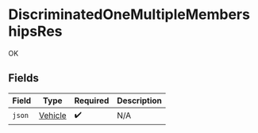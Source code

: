 # DiscriminatedOneMultipleMembershipsRes

OK


## Fields

| Field                                     | Type                                      | Required                                  | Description                               |
| ----------------------------------------- | ----------------------------------------- | ----------------------------------------- | ----------------------------------------- |
| `json`                                    | [Vehicle](../../models/shared/Vehicle.md) | :heavy_check_mark:                        | N/A                                       |